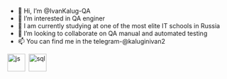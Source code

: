 - 👋 Hi, I’m @IvanKalug-QA
- 👀 I’m interested in QA enginer
- 🌱 I am currently studying at one of the most elite IT schools in Russia
- 💞️ I’m looking to collaborate on  QA manual and automated testing 
- 📫 You can find me in the telegram-@kaluginivan2

<img src="https://cdn.jsdelivr.net/gh/devicons/devicon/icons/javascript/javascript-original.svg" title="js" width="40" height="40"/>&nbsp;
<img src="https://cdn.jsdelivr.net/gh/devicons/devicon/icons/postgresql/postgresql-original.svg" title="sql" width="40" height="40"/>&nbsp;

